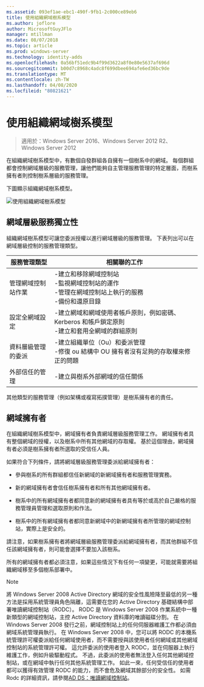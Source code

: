 ```yaml
---
ms.assetid: 093ef1ae-ebc1-490f-9fb1-2c000ce89eb6
title: 使用組織網域樹系模型
ms.author: joflore
author: MicrosoftGuyJFlo
manager: mtillman
ms.date: 08/07/2018
ms.topic: article
ms.prod: windows-server
ms.technology: identity-adds
ms.openlocfilehash: 0a56bf51edc9b4f99d3622a8f0e80e5637af696d
ms.sourcegitcommit: b00d7c8968c4adc8f699dbee694afe6ed36bc9de
ms.translationtype: MT
ms.contentlocale: zh-TW
ms.lasthandoff: 04/08/2020
ms.locfileid: "80821621"
---
```

# <a name="using-the-organizational-domain-forest-model"></a>使用組織網域樹系模型

>適用於：Windows Server 2016、Windows Server 2012 R2、Windows Server 2012

在組織網域樹系模型中，有數個自發群組各自擁有一個樹系中的網域。 每個群組都會控制網域層級的服務管理，讓他們能夠自主管理服務管理的特定層面，而樹系擁有者則控制樹系層級的服務管理。  

下圖顯示組織網域樹系模型。  

![使用組織網域樹系模型](../../media/Using-the-Organizational-Domain-Forest-Model/c50a3c6a-b0e4-43ec-ad62-f05d05f0bbd2.gif)  

## <a name="domain-level-service-autonomy"></a>網域層級服務獨立性

組織網域樹系模型可讓您委派授權以進行網域層級的服務管理。 下表列出可以在網域層級控制的服務管理類型。  

|服務管理類型|相關聯的工作|  
|------------------------------|--------------------|  
|管理網域控制站作業|-建立和移除網域控制站<br />-監視網域控制站的運作<br />-管理在網域控制站上執行的服務<br />-備份和還原目錄|  
|設定全網域設定|-建立網域和網域使用者帳戶原則，例如密碼、Kerberos 和帳戶鎖定原則<br />-建立和套用全網域的群組原則|  
|資料層級管理的委派|-建立組織單位（Ou）和委派管理<br />-修復 ou 結構中 OU 擁有者沒有足夠的存取權來修正的問題|  
|外部信任的管理|-建立與樹系外部網域的信任關係|  

其他類型的服務管理（例如架構或複寫拓撲管理）是樹系擁有者的責任。  

## <a name="domain-owner"></a>網域擁有者

在組織網域樹系模型中，網域擁有者負責網域層級服務管理工作。 網域擁有者具有整個網域的授權，以及樹系中所有其他網域的存取權。 基於這個理由，網域擁有者必須是樹系擁有者所選取的受信任人員。  

如果符合下列條件，請將網域層級服務管理委派給網域擁有者：  

- 參與樹系的所有群組都信任新網域的新網域擁有者和服務管理實務。  

- 新的網域擁有者會信任樹系擁有者和所有其他網域擁有者。  

- 樹系中的所有網域擁有者都同意新的網域擁有者具有等於或高於自己嚴格的服務管理員管理和選取原則和作法。  

- 樹系中的所有網域擁有者都同意新網域中的新網域擁有者所管理的網域控制站，實際上是安全的。  

請注意，如果樹系擁有者將網域層級服務管理委派給網域擁有者，而其他群組不信任該網域擁有者，則可能會選擇不要加入該樹系。  

所有的網域擁有者都必須注意，如果這些情況下有任何一項變更，可能就需要將組織網域移至多個樹系部署中。  

> [!NOTE]  
> 將 Windows Server 2008 Active Directory 網域的安全性風險降至最低的另一種方法是採用系統管理員角色隔離，這需要在您的 Active Directory 基礎結構中部署唯讀網域控制站（RODC）。 RODC 是 Windows Server 2008 作業系統中一種新類型的網域控制站，主控 Active Directory 資料庫的唯讀磁碟分割。 在 Windows Server 2008 發行之前，網域控制站上的任何伺服器維護工作都必須由網域系統管理員執行。 在 Windows Server 2008 中，您可以將 RODC 的本機系統管理許可權委派給任何網域使用者，而不需要授與該使用者任何網域或其他網域控制站的系統管理許可權。 這允許委派的使用者登入 RODC，並在伺服器上執行維護工作，例如升級驅動程式。 不過，此委派的使用者無法登入任何其他網域控制站，或在網域中執行任何其他系統管理工作。 如此一來，任何受信任的使用者都可以獲得有效管理 RODC 的能力，而不會危及網域其餘部分的安全性。 如需 Rodc 的詳細資訊，請參閱[AD DS：唯讀網域控制站](https://go.microsoft.com/fwlink/?LinkId=106616)。  
